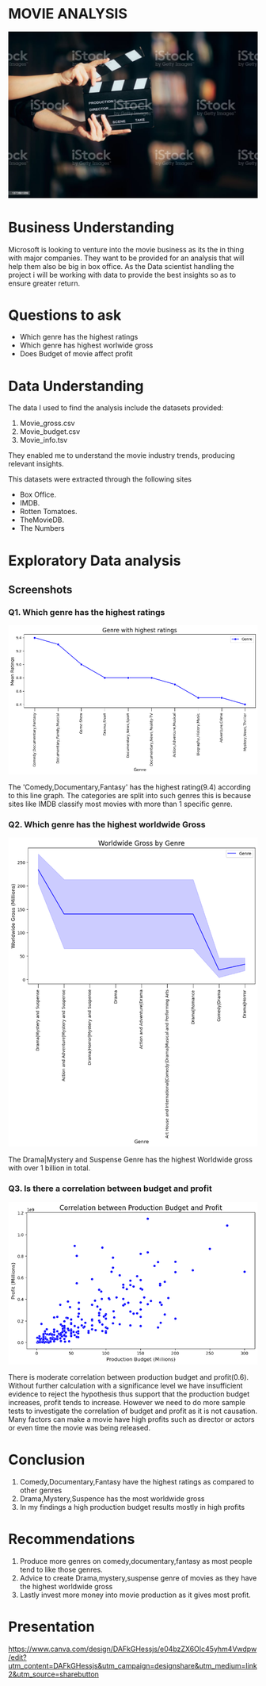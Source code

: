 # MOVIE ANALYSIS

![Alt text](movie.jpg)

# Business Understanding

Microsoft is looking to venture into the movie business as its the in thing with major companies. They want to be provided for an analysis that will help them also be big in box office. As the Data scientist handling the project i will be working with data to provide the best insights so as to ensure greater return.

# Questions to ask

* Which genre has the highest ratings
* Which genre has highest worlwide gross
* Does Budget of movie affect profit

# Data Understanding

The data I used to find the analysis include the datasets  provided:
1. Movie_gross.csv
2.  Movie_budget.csv
3. Movie_info.tsv

They enabled me to understand the movie industry trends, producing relevant insights.

This datasets were extracted through the following sites
* Box Office.
* IMDB.
* Rotten Tomatoes.
* TheMovieDB.
* The Numbers

# Exploratory Data analysis

## Screenshots

### Q1. Which genre has the highest ratings

![Alt text](rating_genre.png)

The 'Comedy,Documentary,Fantasy' has the highest rating(9.4) according to this line graph. The categories are split into such genres this is because sites like IMDB classify most movies with more than 1 specific genre.

### Q2. Which genre has the highest worldwide Gross

![Alt text](genre_gross.png)

The Drama|Mystery and Suspense Genre has the highest Worldwide gross with over 1 billion in total.

### Q3. Is there a correlation between budget and profit

![Alt text](budget_profit.png)

There is moderate correlation between production budget and profit(0.6). Without further calculation with a significance level we have insufficient evidence to reject the hypothesis thus support that the production budget increases, profit tends to increase.
However we need to do more sample tests to investigate the correlation of budget and profit as it is not causation. Many factors can make a movie have high profits such as director or actors or even time the movie was being released.

# Conclusion

1. Comedy,Documentary,Fantasy have the highest ratings as compared to other genres
2. Drama,Mystery,Suspence has the most worldwide gross
3. In my findings a high production budget results mostly in high profits

# Recommendations

1. Produce more genres on comedy,documentary,fantasy as most people tend to like those genres.
2. Advice to create Drama,mystery,suspense genre of movies as they have the highest worldwide gross
3. Lastly invest more money into movie production as it gives most profit.

# Presentation

https://www.canva.com/design/DAFkGHessjs/e04bzZX6OIc45yhm4Vwdpw/edit?utm_content=DAFkGHessjs&utm_campaign=designshare&utm_medium=link2&utm_source=sharebutton



